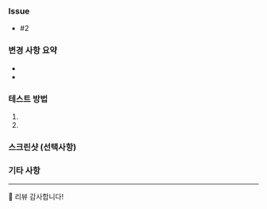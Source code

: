 <!--
[Pull Reqeust 템플릿]
이 메시지는 '주석'이므로, 실제 문서에는 포함되지 않습니다.
PR을 작성하기 전, 아래 내용을 점검해주세요.

1. 문제없이 빌드가 되는 코드인가?
2. 내가 구현한 내용에 문제는 없는가?
3. Code Convention과 Unreal Project Convention을 잘 지켰는가?
4. branch의 이름을 올바르게 지었는가? (Unreal Project Convention 참고) 
-->

### Issue
<!-- 이슈를 연결해주세요 -->
<!-- 이슈 연결은 다음과 같이 작성해 주세요 -->
<!--
- #1
앞에 반드시 -를 붙이고, # 다음에 이슈 번호를 적어주세요
-->
- #2

### 변경 사항 요약
<!-- 이 PR에서 어떤 변경이 있었는지 요약해주세요 -->
- <!-- 기능 추가 / 버그 수정 / 리팩토링 등 -->
- <!-- 관련 이슈 번호: #123 (있다면) -->


### 테스트 방법
<!-- 구현한 내용을 어떻게 확인할 수 있는지, 어떻게 테스트할 수 있는지 설명하세요 -->
1. <!--어떤 페이지 또는 기능에서 -->
2. <!--어떤 절차로 테스트했는지 -->



### 스크린샷 (선택사항)
<!-- 변경 사항을 보여줄 스크린샷을 첨부해주세요 -->
<!-- 스크린샷이 없다면 이 부분을 지워주세요. -->


### 기타 사항
<!-- 리뷰어에게 전달하고 싶은 메시지나 참고할 만한 내용을 적어주세요 -->


<!--
[Pull Reqeust 템플릿]
이 메시지는 '주석'이므로, 실제 문서에는 포함되지 않습니다.
PR을 제출하기 전, 아래 내용을 점검해주세요.

1. 올바른 리뷰어를 지정했는가?
2. 템플릿 안에 있는 불필요한 주석을 제거하고, 내용을 채웠는가? 
   템플릿 맨 위에 있는 주석과 맨 아래에 있는 지우지 않아도 됩니다.
-->

---
🙏 리뷰 감사합니다!
